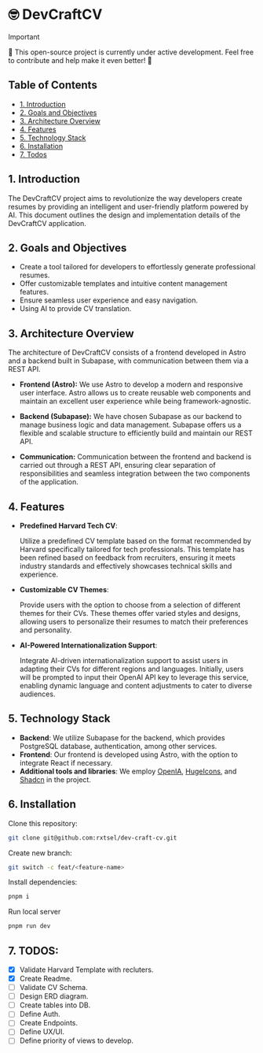 # 🤓 DevCraftCV

> [!IMPORTANT]
> 🚀 This open-source project is currently under active development. Feel free to contribute and help make it even better! 🌟

## Table of Contents

- [1. Introduction](#1-introduction)
- [2. Goals and Objectives](#2-goals-and-objectives)
- [3. Architecture Overview](#3-architecture-overview)
- [4. Features](#4-features)
- [5. Technology Stack](#5-technology-stack)
- [6. Installation](#6-installation)
- [7. Todos](#7-todos)

## 1. Introduction

The DevCraftCV project aims to revolutionize the way developers create resumes by providing an intelligent and user-friendly platform powered by AI. This document outlines the design and implementation details of the DevCraftCV application.

## 2. Goals and Objectives

- Create a tool tailored for developers to effortlessly generate professional resumes.
- Offer customizable templates and intuitive content management features.
- Ensure seamless user experience and easy navigation.
- Using AI to provide CV translation.

## 3. Architecture Overview

The architecture of DevCraftCV consists of a frontend developed in Astro and a backend built in Subapase, with communication between them via a REST API.

- **Frontend (Astro):** We use Astro to develop a modern and responsive user interface. Astro allows us to create reusable web components and maintain an excellent user experience while being framework-agnostic.

- **Backend (Subapase):** We have chosen Subapase as our backend to manage business logic and data management. Subapase offers us a flexible and scalable structure to efficiently build and maintain our REST API.

- **Communication:** Communication between the frontend and backend is carried out through a REST API, ensuring clear separation of responsibilities and seamless integration between the two components of the application.

## 4. Features

- **Predefined Harvard Tech CV**:

  Utilize a predefined CV template based on the format recommended by Harvard specifically tailored for tech professionals. This template has been refined based on feedback from recruiters, ensuring it meets industry standards and effectively showcases technical skills and experience.

- **Customizable CV Themes**:

  Provide users with the option to choose from a selection of different themes for their CVs. These themes offer varied styles and designs, allowing users to personalize their resumes to match their preferences and personality.

- **AI-Powered Internationalization Support**:

  Integrate AI-driven internationalization support to assist users in adapting their CVs for different regions and languages. Initially, users will be prompted to input their OpenAI API key to leverage this service, enabling dynamic language and content adjustments to cater to diverse audiences.

## 5. Technology Stack

- **Backend**: We utilize Subapase for the backend, which provides PostgreSQL database, authentication, among other services.
- **Frontend**: Our frontend is developed using Astro, with the option to integrate React if necessary.
- **Additional tools and libraries**: We employ [OpenIA](https://openai.com/product), [HugeIcons](https://hugeicons.com/), and [Shadcn](https://ui.shadcn.com/) in the project.

## 6. Installation

Clone this repository:

```bash
git clone git@github.com:rxtsel/dev-craft-cv.git
```

Create new branch:

```bash
git switch -c feat/<feature-name>
```

Install dependencies:

```bash
pnpm i
```

Run local server

```bash
pnpm run dev
```

## 7. TODOS:

- [x] Validate Harvard Template with recluters.
- [x] Create Readme.
- [ ] Validate CV Schema.
- [ ] Design ERD diagram.
- [ ] Create tables into DB.
- [ ] Define Auth.
- [ ] Create Endpoints.
- [ ] Define UX/UI.
- [ ] Define priority of views to develop.
